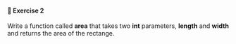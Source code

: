 #### 🧪 Exercise 2

Write a function called **area** that takes two **int** parameters, **length** and **width** and returns the area of the rectange. 